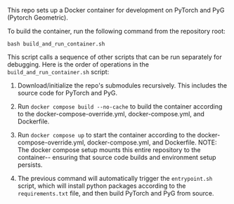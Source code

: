 This repo sets up a Docker container for development on PyTorch and PyG (Pytorch Geometric).

To build the container, run the following command from the repository root:

```bash build_and_run_container.sh```

This script calls a sequence of other scripts that can be run separately for debugging.
Here is the order of operations in the `build_and_run_container.sh` script:

1. Download/initialize the repo's submodules recursively. This includes the source code for PyTorch and PyG.

2. Run ```docker compose build --no-cache``` to build the container according to the docker-compose-override.yml, docker-compose.yml, and Dockerfile.

3. Run ```docker compose up``` to start the container according to the docker-compose-override.yml, docker-compose.yml, and Dockerfile. NOTE: The docker compose setup mounts this entire repository to the container-- ensuring that source code builds and environment setup persists.

4. The previous command will automatically trigger the `entrypoint.sh` script, which will install python packages according to the `requirements.txt` file, and then build PyTorch and PyG from source.